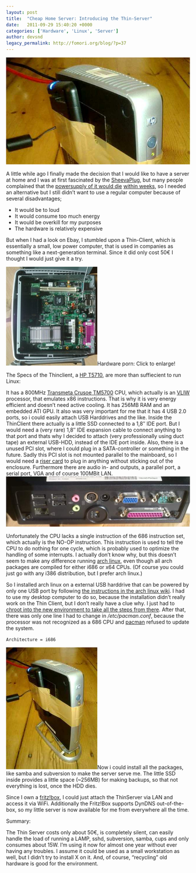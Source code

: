 ```yaml
---
layout: post
title:  "Cheap Home Server: Introducing the Thin-Server"
date:   2011-09-29 15:40:20 +0000
categories: ['Hardware', 'Linux', 'Server']
author: devsnd
legacy_permalink: http://fomori.org/blog/?p=37
---
```



[![](/assets/images/630px_thinserver_teaser.jpg "630px_thinserver_teaser")](/assets/images/630px_thinserver_teaser.jpg)

A little while ago I finally made the decision that I would like to have a server at home and I was at first fascinated by the [SheevaPlug](http://de.wikipedia.org/wiki/SheevaPlug "SheevaPlug wikipedia"), but many people complained that the [powersupply of it would die](http://chemicaloliver.net/electronics/sheevaplug-why-globalscale-suck/) [within weeks](http://www.newit.co.uk/forum/index.php?topic=353.0), so I needed an alternative but I still didn’t want to use a regular computer because of several disadvantages;

* It would be to loud
* It would consume too much energy
* It would be overkill for my purposes
* The hardware is relatively expensive

But when I had a look on Ebay, I stumbled upon a Thin-Client, which is essentially a small, low power computer, that is used in companies as something like a next-generation terminal. Since it did only cost 50€ I thought I would just give it a try.

[![](/assets/images/thinsrv_internal_thumbnail.jpg "thinsrv_internal_thumbnail")](http://fomori.org/blog/wp-content/uploads/2011/09/thinsrv_internal_big.jpg)Hardware porn: Click to enlarge!

The Specs of the Thinclient, a [HP T5710](http://h20000.www2.hp.com/bizsupport/TechSupport/SoftwareIndex.jsp?lang=de&cc=de&prodNameId=439749&prodTypeId=12454&prodSeriesId=439748&swLang=18&taskId=135&swEnvOID=1058 "HP T5710"), are more than suffiecient to run Linux:  

It has a 800MHz [Transmeta Crusoe TM5700](http://de.wikipedia.org/wiki/Transmeta_Crusoe#TM5700 "Transmeta Crusoe TM5700") CPU, which actually is an [VLIW](http://de.wikipedia.org/wiki/VLIW "VLIW") processor, that emulates x86 instructions. That is why it is very energy efficient and doesn’t need active cooling. It has 256MB RAM and an embedded ATI GPU. It also was very important for me that it has 4 USB 2.0 ports, so i could easily attach USB Harddrives and the like. Inside the ThinClient there actually is a little SSD connected to a 1,8″ IDE port. But I would need a (very rare) 1,8″ IDE expansion cable to connect anything to that port and thats why I decided to attach (very professionally using duct tape) an external USB-HDD, instead of the IDE port inside. Also, there is a unused PCI slot, where I could plug in a SATA-controller or something in the future. Sadly this PCI slot is not mounted parallel to the mainboard, so I would need a [riser card](http://en.wikipedia.org/wiki/Riser_card "Riser Card") to plug in anything without sticking out of the enclosure. Furthermore there are audio in- and outputs, a parallel port, a serial port, VGA and of course 100MBit LAN.[![](/assets/images/thinsrv_ports.jpg "thinsrv_ports")](/assets/images/thinsrv_ports.jpg)

Unfortunately the CPU lacks a single instruction of the 686 instruction set, which actually is the NO-OP instruction. This instruction is used to tell the CPU to do nothing for one cycle, which is probably used to optimize the handling of some interrupts. I actually don’t know why, but this doesn’t seem to make any difference running [arch linux](http://www.archlinux.org/ "Arch Linux"), even though all arch packages are compiled for either i686 or x64 CPUs. (Of course you could just go with any i386 distribution, but I prefer arch linux.)

So I installed arch linux on a external USB harddrive that can be powered by only one USB port by following [the instructions in the arch linux wiki](https://wiki.archlinux.org/index.php/Installing_Arch_Linux_on_a_USB_key "Installing arch linux on a usb key"). I had to use my desktop computer to do so, because the installation didn’t really work on the Thin Client, but I don’t really have a clue why. I just had to [chroot into the new environment to take all the steps from there](https://wiki.archlinux.org/index.php/Install_from_Existing_Linux). After that, there was only one line I had to change in */etc/pacman.conf*, because the processor was not recognized as a 686 CPU and [pacman](https://wiki.archlinux.org/index.php/Pacman) refused to update the system.

```
Architecture = i686
```

[![](/assets/images/250px_resized.jpg "250px_resized")](/assets/images/250px_resized.jpg)Now i could install all the packages, like samba and subversion to make the server serve me. The little SSD inside provides a little space (~256MB) for making backups, so that not everything is lost, once the HDD dies.

Since I own a [fritz!box](http://www.avm.de/de/Produkte/FRITZBox/FRITZ_Box_Fon_WLAN/index.php "Fritz!box"), I could just attach the ThinServer via LAN and access it via WiFi. Additionally the Fritz!Box supports DynDNS out-of-the-box, so my little server is now available for me from everywhere all the time.

Summary:  

The Thin Server costs only about 50€, is completely silent, can easily handle the load of running a LAMP, sshd, subversion, samba, cups and only consumes about 15W. I’m using it now for almost one year without ever having any troubles. I assume it could be used as a small workstation as well, but I didn’t try to install X on it. And, of course, “recycling” old hardware is good for the environment.

  

	